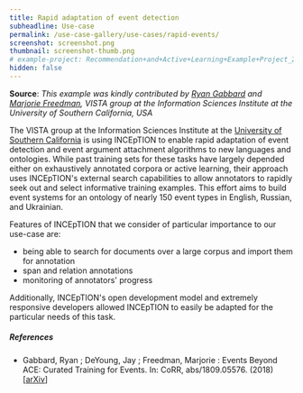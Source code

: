 ```yaml
---
title: Rapid adaptation of event detection
subheadline: Use-case
permalink: /use-case-gallery/use-cases/rapid-events/
screenshot: screenshot.png
thumbnail: screenshot-thumb.png
# example-project: Recommendation+and+Active+Learning+Example+Project_2018-07-05_1103.zip
hidden: false
---
```


**Source**: <i>This example was kindly contributed by 
<a href="https://github.com/rgabbard">Ryan Gabbard</a> and <a href="https://www.isi.edu/people/mrf/about">Marjorie Freedman</a>, 
VISTA group at the Information Sciences Institute at the University of Southern California, USA</i>

The VISTA group at the Information Sciences Institute at the [University of Southern California][1]
is using INCEpTION to enable rapid adaptation of event detection and event argument attachment 
algorithms to new languages and ontologies. While past training sets for these tasks have largely 
depended either on exhaustively annotated corpora or active learning, their approach uses 
INCEpTION's external search capabilities to allow annotators to rapidly seek out and select 
informative training examples.  This effort aims to build event systems for an ontology of nearly 
150 event types in English, Russian, and Ukrainian.  

Features of INCEpTION that we consider of particular importance to our use-case are:

* being able to search for documents over a large corpus and import them for annotation
* span and relation annotations
* monitoring of annotators' progress

Additionally, INCEpTION's open development model and extremely responsive developers allowed 
INCEpTION to easily be adapted for the particular needs of this task.

##### References
* Gabbard, Ryan ; DeYoung, Jay ; Freedman, Marjorie : 
  Events Beyond ACE: Curated Training for Events. 
  In: CoRR, abs/1809.05576.
  (2018)
  [[arXiv](https://arxiv.org/abs/1809.05576)]

[1]: https://www.isi.edu/centers/vista/home
